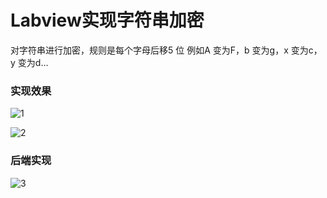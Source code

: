 # Labview实现字符串加密

对字符串进行加密，规则是每个字母后移5 位
例如A 变为F，b 变为g，x 变为c，y 变为d…

### 实现效果

![1](http://images0.cnblogs.com/blog2015/701997/201507/231353508038038.png)

![2](http://images0.cnblogs.com/blog2015/701997/201507/231353557409962.png)

### 后端实现

![3](http://images0.cnblogs.com/blog2015/701997/201507/231354079748826.png)